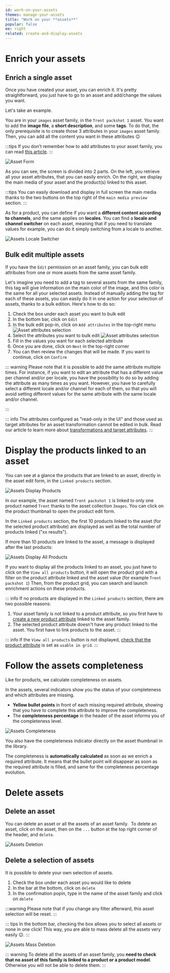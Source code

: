 ```yaml
---
id: work-on-your-assets
themes: manage-your-assets
title: "Work on your **assets**"
popular: false
ee: right
related: create-and-display-assets
---
```


# Enrich your assets
## Enrich a single asset
Once you have created your asset, you can enrich it.
It's pretty straightforward, you just have to go to an asset and add/change the values you want.  

Let's take an example.

You are in your `images` asset family, in the `Trent packshot 1` asset. You want to add the **image file**, a **short description**, and some **tags**. To do that, the only prerequisite is to create those 3 attributes in your `images` asset family. Then, you can add all the content you want in these attributes :wink:

:::tips
If you don't remember how to add attributes to your asset family, you can read [this article](#manage-asset-families.html###Add-an-attribute).
:::

![Asset Form](../img/Assets_AssetForm.png)

As you can see, the screen is divided into 2 parts. On the left, you retrieve all your asset attributes, that you can easily enrich. On the right, we display the main media of your asset and the product(s) linked to this asset.

:::tips
You can easily download and display in full screen the main media thanks to the two buttons on the top right of the `main media preview` section.
:::

As for a product, you can define if you want a **different content according to channels**, and the same applies on **locales**.
You can find a **locale and channel switcher** on each asset, meaning that if you need to translate values for example, you can do it simply switching from a locale to another.

![Assets Locale Switcher](../img/Assets_LocaleSwitcher.png)

## Bulk edit multiple assets
If you have the `Edit` permission on an asset family, you can bulk edit attributes from one or more assets from the same asset family.

Let's imagine you need to add a tag to several assets from the same family, this tag will give information on the main color of the image, and this color is the same for all your selected assets. Instead of manually adding the tag for each of these assets, you can easily do it in one action for your selection of assets, thanks to a bulk edition. Here's how to do so:

1. Check the box under each asset you want to bulk edit
1. In the bottom bar, click on `Edit`
1. In the bulk edit pop-in, click on `Add attributes` in the top-right menu
![Asset attributes selection](../img/Assets_bulk-edit-add-attributes.png)
1. Select the attributes you want to bulk edit
![Asset attributes selection](../img/Assets_bulk-edit-attributes-selection.png)
1. Fill in the values you want for each selected attribute
1. Once you are done, click on `Next` in the top-right corner
1. You can then review the changes that will be made. If you want to continue, click on `Confirm`

::: warning
Please note that it is possible to add the same attribute multiple times. For instance, if you want to edit an attribute that has a different value per channel and/or per locale, you have the possibility to do so by adding the attribute as many times as you want. However, you have to carefully select a different locale and/or channel for each of them, so that you will avoid setting different values for the same attribute with the same locale and/or channel.

:::

::: info
The attributes configured as "read-only in the UI" and those used as target attributes for an asset transformation cannot be edited in bulk. Read our article to learn more about [transformations and target attributes](https://help.akeneo.com/pim/serenity/articles/assets-transformation.html).
:::


# Display the products linked to an asset
You can see at a glance the products that are linked to an asset, directly in the asset edit form, in the `Linked products` section.

![Assets Display Products](../img/Assets_LinkedProducts.png)

In our example, the asset named `Trent packshot 1` is linked to only one product named `Trent` thanks to the asset collection `Images`. You can click on the product thumbnail to open the product edit form.

In the `Linked products` section, the first 10 products linked to the asset (for the selected product attribute) are displayed as well as the total number of products linked ("xx results").

If more than 10 products are linked to the asset, a message is displayed after the last products:

![Assets Display All Products](../img/Assets_DisplayProductsMessage.png)

If you want to display all the products linked to an asset, you just have to click on the `View all products` button, it will open the product grid with a filter on the product attribute linked and the asset value (for example `Trent packshot 1`)
Then, from the product grid, you can search and launch enrichment actions on these products.

::: info
If no products are displayed in the `Linked products` section, there are two possible reasons:
1. Your asset family is not linked to a product attribute, so you first have to [create a new product attribute](manage-your-attributes.html#create-an-attribute) linked to the asset family.
1. The selected product attribute doesn't have any product linked to the asset. You first have to link products to the asset.
:::

::: info
If the `View all products` button is not displayed, [check that the product attribute](manage-your-attributes.html#edit-attribute-properties) is set as `usable in grid`.
:::

# Follow the assets completeness

Like for products, we calculate completeness on assets.

In the assets, several indicators show you the status of your completeness and which attributes are missing.
- **Yellow bullet points** in front of each missing required attribute, showing that you have to complete this attribute to improve the completeness.
- The **completeness percentage** in the header of the asset informs you of the completeness level.   

![Assets Completeness](../img/Assets_AssetCompleteness.png)

You also have the completeness indicator directly on the asset thumbnail in the library.

The completeness is **automatically calculated** as soon as we enrich a required attribute. It means that the bullet point will disappear as soon as the required attribute is filled, and same for the completeness percentage evolution.

# Delete assets
## Delete an asset
You can delete an asset or all the assets of an asset family.
 To delete an asset, click on the asset, then on the `...` button at the top right corner of the header, and `delete`.

![Assets Deletion](../img/Assets_Deletion.png)

## Delete a selection of assets
It is possible to delete your own selection of assets.
1. Check the box under each asset you would like to delete
1. In the bar at the bottom, click on `delete`
1. In the confirmation popin, type in the name of the asset family and click on `delete`

:::warning
Please note that if you change any filter afterward, this asset selection will be reset.
:::

::: tips
In the bottom bar, checking the box allows you to select all assets or none in one click! This way, you are able to mass delete all the assets very easily :wink:.
:::

![Assets Mass Deletion](../img/Assets_Mass-delete-assets.png)

::: warning
To delete all the assets of an asset family, you **need to check that no asset of this family is linked to a product or a product model**. Otherwise you will not be able to delete them.
:::
